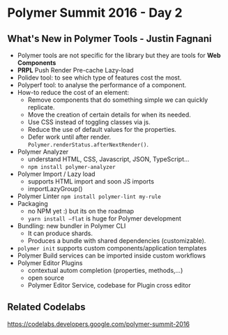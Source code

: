 # Polymer Summit 2016 - Day 2

## What's New in Polymer Tools - Justin Fagnani

- Polymer tools are not specific for the library but they are tools for **Web Components**
- **PRPL** Push Render Pre-cache Lazy-load
- Polidev tool: to see which type of features cost the most.
- Polyperf tool: to analyse the performance of a component.
- How-to reduce the cost of an element:
  - Remove components that do something simple we can quickly replicate.
  - Move the creation of certain details for when its needed.
  - Use CSS instead of toggling classes via js.
  - Reduce the use of default values for the properties.
  - Defer work until after render. ```Polymer.renderStatus.afterNextRender()```.
- Polymer Analyzer
  - understand HTML, CSS, Javascript, JSON, TypeScript...
  - ```npm install polymer-analyzer```
- Polymer Import / Lazy load
  - supports HTML import and soon JS imports
  - importLazyGroup()
- Polymer Linter ```npm install polymer-lint my-rule```
- Packaging
  - no NPM yet :) but its on the roadmap
  - ```yarn install —flat``` is huge for Polymer development
- Bundling: new bundler in Polymer CLI
  - It can produce shards.
  - Produces a bundle with shared dependencies (customizable).
- ```polymer init``` supports custom components/application templates
- Polymer Build services can be imported inside custom workflows
- Polymer Editor Plugins
  - contextual autom completion (properties, methods,...)
  - open source
  - Polymer Editor Service, codebase for Plugin cross editor

## Related Codelabs

https://codelabs.developers.google.com/polymer-summit-2016
